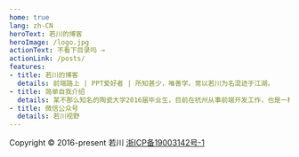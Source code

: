 ```yaml
---
home: true
lang: zh-CN
heroText: 若川的博客
heroImage: /logo.jpg
actionText: 不看下目录吗 →
actionLink: /posts/
features:
- title: 若川的博客
  details: 前端路上 | PPT爱好者 | 所知甚少，唯善学。常以若川为名混迹于江湖。
- title: 简单自我介绍
  details: 某不那么知名的陶瓷大学2016届毕业生，目前在杭州从事前端开发工作，也是一枚PPT爱好者。freecodecamp （简称FCC）杭州社区组织者之一。
- title: 微信公众号
  details: 若川视野
---
```


<div class="footer">
    Copyright © 2016-present 若川 <a href="http://www.beian.miit.gov.cn" target="_blank">浙ICP备19003142号-1</a>
</div>
